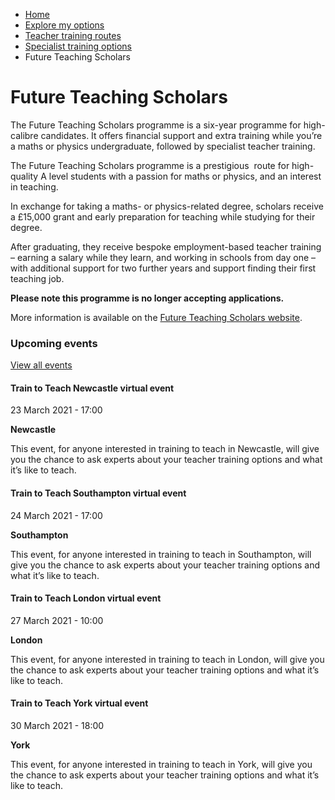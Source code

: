 *   [Home](/)
*   [Explore my options](/explore-my-options)
*   [Teacher training routes](/explore-my-options/teacher-training-routes)
*   [​Specialist training options](/explore-my-options/teacher-training-routes/specialist-training-options)
*   Future Teaching Scholars

Future Teaching Scholars
========================

The Future Teaching Scholars programme is a six-year programme for high-calibre candidates. It offers financial support and extra training while you’re a maths or physics undergraduate, followed by specialist teacher training.

The Future Teaching Scholars programme is a prestigious  route for high-quality A level students with a passion for maths or physics, and an interest in teaching.

In exchange for taking a maths- or physics-related degree, scholars receive a £15,000 grant and early preparation for teaching while studying for their degree. 

After graduating, they receive bespoke employment-based teacher training – earning a salary while they learn, and working in schools from day one – with additional support for two further years and support finding their first teaching job.

**Please note this programme is no longer accepting applications.**

More information is available on the [Future Teaching Scholars website](https://www.futureteachingscholars.com/ "Find out more about the Future Teaching Scholars programme").

### Upcoming events

[View all events](/teaching-events)

[](/teaching-events/train-to-teach-events/train-to-teach-newcastle-virtual-event-230321)

#### Train to Teach Newcastle virtual event

23 March 2021 - 17:00

**Newcastle**

This event, for anyone interested in training to teach in Newcastle, will give you the chance to ask experts about your teacher training options and what it’s like to teach.

[](/teaching-events/train-to-teach-events/train-to-teach-southampton-virtual-event-240321)

#### Train to Teach Southampton virtual event

24 March 2021 - 17:00

**Southampton**

This event, for anyone interested in training to teach in Southampton, will give you the chance to ask experts about your teacher training options and what it’s like to teach.

[](/teaching-events/train-to-teach-events/train-to-teach-london-virtual-event-270321)

#### Train to Teach London virtual event

27 March 2021 - 10:00

**London**

This event, for anyone interested in training to teach in London, will give you the chance to ask experts about your teacher training options and what it’s like to teach.

[](/teaching-events/train-to-teach-events/train-to-teach-york-virtual-event-300321)

#### Train to Teach York virtual event

30 March 2021 - 18:00

**York**

This event, for anyone interested in training to teach in York, will give you the chance to ask experts about your teacher training options and what it’s like to teach.